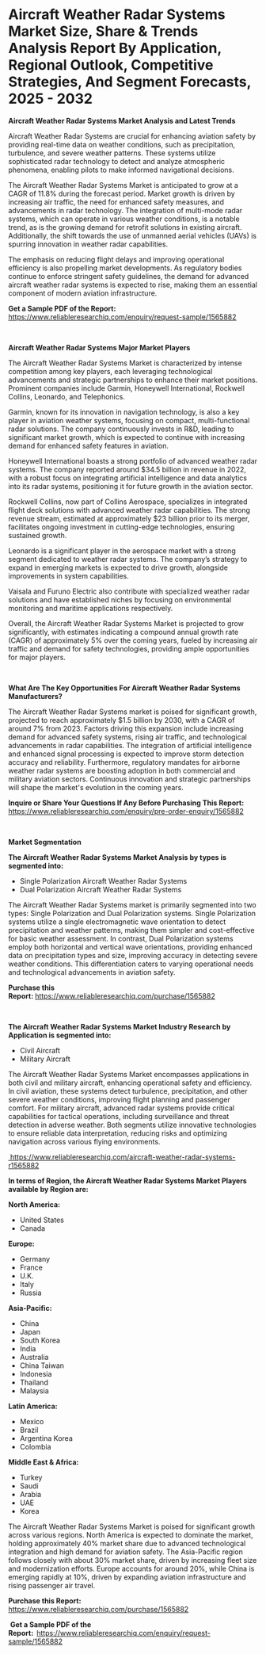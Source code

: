 <p><h1>Aircraft Weather Radar Systems Market Size, Share & Trends Analysis Report By Application, Regional Outlook, Competitive Strategies, And Segment Forecasts, 2025 - 2032</h1></p><p><strong>Aircraft Weather Radar Systems Market Analysis and Latest Trends</strong></p>
<p><p>Aircraft Weather Radar Systems are crucial for enhancing aviation safety by providing real-time data on weather conditions, such as precipitation, turbulence, and severe weather patterns. These systems utilize sophisticated radar technology to detect and analyze atmospheric phenomena, enabling pilots to make informed navigational decisions.</p><p>The Aircraft Weather Radar Systems Market is anticipated to grow at a CAGR of 11.8% during the forecast period. Market growth is driven by increasing air traffic, the need for enhanced safety measures, and advancements in radar technology. The integration of multi-mode radar systems, which can operate in various weather conditions, is a notable trend, as is the growing demand for retrofit solutions in existing aircraft. Additionally, the shift towards the use of unmanned aerial vehicles (UAVs) is spurring innovation in weather radar capabilities. </p><p>The emphasis on reducing flight delays and improving operational efficiency is also propelling market developments. As regulatory bodies continue to enforce stringent safety guidelines, the demand for advanced aircraft weather radar systems is expected to rise, making them an essential component of modern aviation infrastructure.</p></p>
<p><strong>Get a Sample PDF of the Report:&nbsp;</strong> <a href="https://www.reliableresearchiq.com/enquiry/request-sample/1565882?utm_campaign=99&utm_medium=2&utm_source=Github&utm_content=ia&utm_term=16042025&utm_id=aircraft-weather-radar-systems">https://www.reliableresearchiq.com/enquiry/request-sample/1565882</a></p>
<p>&nbsp;</p>
<p><strong>Aircraft Weather Radar Systems Major Market Players</strong></p>
<p><p>The Aircraft Weather Radar Systems Market is characterized by intense competition among key players, each leveraging technological advancements and strategic partnerships to enhance their market positions. Prominent companies include Garmin, Honeywell International, Rockwell Collins, Leonardo, and Telephonics. </p><p>Garmin, known for its innovation in navigation technology, is also a key player in aviation weather systems, focusing on compact, multi-functional radar solutions. The company continuously invests in R&D, leading to significant market growth, which is expected to continue with increasing demand for enhanced safety features in aviation.</p><p>Honeywell International boasts a strong portfolio of advanced weather radar systems. The company reported around $34.5 billion in revenue in 2022, with a robust focus on integrating artificial intelligence and data analytics into its radar systems, positioning it for future growth in the aviation sector.</p><p>Rockwell Collins, now part of Collins Aerospace, specializes in integrated flight deck solutions with advanced weather radar capabilities. The strong revenue stream, estimated at approximately $23 billion prior to its merger, facilitates ongoing investment in cutting-edge technologies, ensuring sustained growth.</p><p>Leonardo is a significant player in the aerospace market with a strong segment dedicated to weather radar systems. The company’s strategy to expand in emerging markets is expected to drive growth, alongside improvements in system capabilities.</p><p>Vaisala and Furuno Electric also contribute with specialized weather radar solutions and have established niches by focusing on environmental monitoring and maritime applications respectively.</p><p>Overall, the Aircraft Weather Radar Systems Market is projected to grow significantly, with estimates indicating a compound annual growth rate (CAGR) of approximately 5% over the coming years, fueled by increasing air traffic and demand for safety technologies, providing ample opportunities for major players.</p></p>
<p>&nbsp;</p>
<p><strong>What Are The Key Opportunities For Aircraft Weather Radar Systems Manufacturers?</strong></p>
<p><p>The Aircraft Weather Radar Systems market is poised for significant growth, projected to reach approximately $1.5 billion by 2030, with a CAGR of around 7% from 2023. Factors driving this expansion include increasing demand for advanced safety systems, rising air traffic, and technological advancements in radar capabilities. The integration of artificial intelligence and enhanced signal processing is expected to improve storm detection accuracy and reliability. Furthermore, regulatory mandates for airborne weather radar systems are boosting adoption in both commercial and military aviation sectors. Continuous innovation and strategic partnerships will shape the market's evolution in the coming years.</p></p>
<p><strong>Inquire or Share Your Questions If Any Before Purchasing This Report:</strong> <a href="https://www.reliableresearchiq.com/enquiry/pre-order-enquiry/1565882?utm_campaign=99&utm_medium=2&utm_source=Github&utm_content=ia&utm_term=16042025&utm_id=aircraft-weather-radar-systems">https://www.reliableresearchiq.com/enquiry/pre-order-enquiry/1565882</a></p>
<p>&nbsp;</p>
<p><strong>Market Segmentation</strong></p>
<p><strong>The Aircraft Weather Radar Systems Market Analysis by types is segmented into:</strong></p>
<p><ul><li>Single Polarization Aircraft Weather Radar Systems</li><li>Dual Polarization Aircraft Weather Radar Systems</li></ul></p>
<p><p>The Aircraft Weather Radar Systems market is primarily segmented into two types: Single Polarization and Dual Polarization systems. Single Polarization systems utilize a single electromagnetic wave orientation to detect precipitation and weather patterns, making them simpler and cost-effective for basic weather assessment. In contrast, Dual Polarization systems employ both horizontal and vertical wave orientations, providing enhanced data on precipitation types and size, improving accuracy in detecting severe weather conditions. This differentiation caters to varying operational needs and technological advancements in aviation safety.</p></p>
<p><strong>Purchase this Report:&nbsp;</strong><a href="https://www.reliableresearchiq.com/purchase/1565882?utm_campaign=99&utm_medium=2&utm_source=Github&utm_content=ia&utm_term=16042025&utm_id=aircraft-weather-radar-systems">https://www.reliableresearchiq.com/purchase/1565882</a></p>
<p>&nbsp;</p>
<p><strong>The Aircraft Weather Radar Systems Market Industry Research by Application is segmented into:</strong></p>
<p><ul><li>Civil Aircraft</li><li>Military Aircraft</li></ul></p>
<p><p>The Aircraft Weather Radar Systems Market encompasses applications in both civil and military aircraft, enhancing operational safety and efficiency. In civil aviation, these systems detect turbulence, precipitation, and other severe weather conditions, improving flight planning and passenger comfort. For military aircraft, advanced radar systems provide critical capabilities for tactical operations, including surveillance and threat detection in adverse weather. Both segments utilize innovative technologies to ensure reliable data interpretation, reducing risks and optimizing navigation across various flying environments.</p></p>
<p><a href="https://www.reliableresearchiq.com/aircraft-weather-radar-systems-r1565882?utm_campaign=99&utm_medium=2&utm_source=Github&utm_content=ia&utm_term=16042025&utm_id=aircraft-weather-radar-systems">&nbsp;https://www.reliableresearchiq.com/aircraft-weather-radar-systems-r1565882</a></p>
<p><strong>In terms of Region, the Aircraft Weather Radar Systems Market Players available by Region are:</strong></p>
<p>
    <p> <strong> North America: </strong>
        <ul>
            <li>United States</li>
            <li>Canada</li>
        </ul>
        </p> 
    <p> <strong> Europe: </strong>
        <ul>
            <li>Germany</li>
            <li>France</li>
            <li>U.K.</li>
            <li>Italy</li>
            <li>Russia</li>
        </ul>
        </p> 
    <p> <strong> Asia-Pacific: </strong>
        <ul>
            <li>China</li>
            <li>Japan</li>
            <li>South Korea</li>
            <li>India</li>
            <li>Australia</li>
            <li>China Taiwan</li>
            <li>Indonesia</li>
            <li>Thailand</li>
            <li>Malaysia</li>
        </ul>
        </p> 
    <p> <strong> Latin America: </strong>
        <ul>
            <li>Mexico</li>
            <li>Brazil</li>
            <li>Argentina Korea</li>
            <li>Colombia</li>
        </ul>
        </p> 
    <p> <strong> Middle East & Africa: </strong>
        <ul>
            <li>Turkey</li>
            <li>Saudi</li>
            <li>Arabia</li>
            <li>UAE</li>
            <li>Korea</li>
        </ul>
    </p>
    </p>
<p><p>The Aircraft Weather Radar Systems Market is poised for significant growth across various regions. North America is expected to dominate the market, holding approximately 40% market share due to advanced technological integration and high demand for aviation safety. The Asia-Pacific region follows closely with about 30% market share, driven by increasing fleet size and modernization efforts. Europe accounts for around 20%, while China is emerging rapidly at 10%, driven by expanding aviation infrastructure and rising passenger air travel.</p></p>
<p><strong>Purchase this Report: </strong><a href="https://www.reliableresearchiq.com/purchase/1565882?utm_campaign=99&utm_medium=2&utm_source=Github&utm_content=ia&utm_term=16042025&utm_id=aircraft-weather-radar-systems">https://www.reliableresearchiq.com/purchase/1565882</a></p>
<p>&nbsp;<strong>Get a Sample PDF of the Report:&nbsp;&nbsp;</strong><a href="https://www.reliableresearchiq.com/enquiry/request-sample/1565882?utm_campaign=99&utm_medium=2&utm_source=Github&utm_content=ia&utm_term=16042025&utm_id=aircraft-weather-radar-systems">https://www.reliableresearchiq.com/enquiry/request-sample/1565882</a></p>
<p><strong></strong></p>
<p><p></p><p></p><p></p></p>